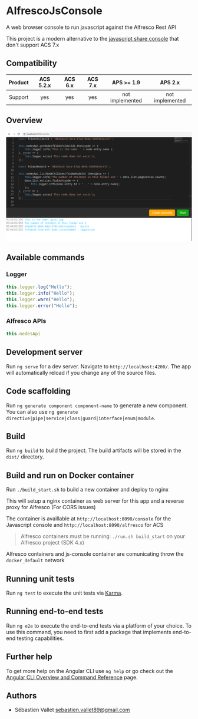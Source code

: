 # AlfrescoJsConsole

A web browser console to run javascript against the Alfresco Rest API

This project is a modern alternative to the [javascript share console](https://github.com/share-extras/js-console) that don't support ACS 7.x

## Compatibility

| Product | ACS 5.2.x | ACS 6.x | ACS 7.x |    APS >= 1.9   |     APS 2.x     |
|:-------:|:---------:|:-------:|:-------:|:---------------:|:---------------:|
| Support |    yes    |   yes   |   yes   | not implemented | not implemented |

## Overview

<img src="documentation/img/alfresco-js-console-exemple.png" />

## Available commands

### Logger

```js
this.logger.log("Hello");
this.logger.info("Hello");
this.logger.warn("Hello");
this.logger.error("Hello");
```

### Alfresco APIs

```js
this.nodesApi
```

## Development server

Run `ng serve` for a dev server. Navigate to `http://localhost:4200/`. The app will automatically reload if you change any of the source files.

## Code scaffolding

Run `ng generate component component-name` to generate a new component. You can also use `ng generate directive|pipe|service|class|guard|interface|enum|module`.

## Build

Run `ng build` to build the project. The build artifacts will be stored in the `dist/` directory.

## Build and run on Docker container

Run `./build_start.sh` to build a new container and deploy to nginx

This will setup a nginx container as web server for this app and a reverse proxy for Alfresco (For CORS issues)

The container is availlable at `http://localhost:8090/console` for the Javascript console and `http://localhost:8090/alfresco` for ACS

> Alfresco containers must be running: `./run.sh build_start` on your Alfresco project (SDK 4.x)

Alfresco containers and js-console container are comunicating throw the `docker_default` network

## Running unit tests

Run `ng test` to execute the unit tests via [Karma](https://karma-runner.github.io).

## Running end-to-end tests

Run `ng e2e` to execute the end-to-end tests via a platform of your choice. To use this command, you need to first add a package that implements end-to-end testing capabilities.

## Further help

To get more help on the Angular CLI use `ng help` or go check out the [Angular CLI Overview and Command Reference](https://angular.io/cli) page.

## Authors

- Sébastien Vallet <sebastien.vallet89@gmail.com>
